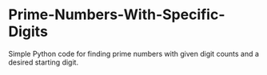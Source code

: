 # Prime-Numbers-With-Specific-Digits

Simple Python code for finding prime numbers with given digit counts and a desired starting digit.
